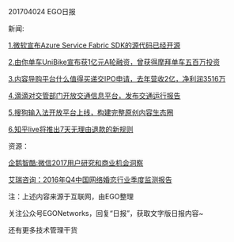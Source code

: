201704024 EGO日报

新闻:

[1.微软宣布Azure Service Fabric SDK的源代码已经开源](http://www.infoq.com/cn/news/2017/04/service-fabric-sdk-open-source)

[2.由你单车UniBike宣布获1亿元A轮融资，曾获得摩拜单车五百万投资](http://tech.qq.com/a/20170424/028367.htm)

[3.内容导购平台什么值得买递交IPO申请，去年营收2亿，净利润3516万](http://tech.qq.com/a/20170424/023054.htm)

[4.滴滴对交管部门开放交通信息平台，发布交通运行报告](http://tech.qq.com/a/20170424/036860.htm)

[5.搜狗输入法开放平台上线，构建完整原创内容生态圈](http://www.techweb.com.cn/internet/2017-04-24/2516288.shtml)

[6.知乎live将推出7天无理由退款的新规则](http://www.jiemian.com/article/1272544.html)

资源：

[企鹅智酷:微信2017用户研究和商业机会洞察](http://tech.qq.com/a/20170424/004297.htm#p=1)

[艾瑞咨询：2016年Q4中国网络婚恋行业季度监测报告](http://www.199it.com/archives/581610.html)

注：上述内容来源于互联网，由EGO整理

关注公众号EGONetworks，回复“日报”，获取文字版日报内容~

还有更多技术管理干货
